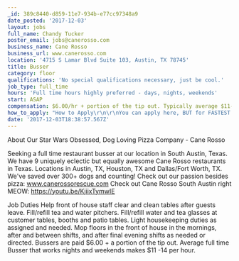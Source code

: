 ```yaml
---
_id: 389c8440-d859-11e7-934b-e77cc97348a9
date_posted: '2017-12-03'
layout: jobs
full_name: Chandy Tucker
poster_email: jobs@canerosso.com
business_name: Cane Rosso
business_url: www.canerosso.com
location: '4715 S Lamar Blvd Suite 103, Austin, TX 78745'
title: Busser
category: floor
qualifications: 'No special qualifications necessary, just be cool.'
job_type: full_time
hours: 'Full time hours highly preferred - days, nights, weekends'
start: ASAP
compensation: $6.00/hr + portion of the tip out. Typically average $11-14 per hour.
how_to_apply: "How to Apply\r\n\r\nYou can apply here, BUT for FASTEST consideration, apply in person at the restaurant:\r\n\r\n4715 South Lamar Blvd, Suite 103\r\n\r\nAustin, TX 78745\r\n\r\nWe're on the interwebs too, so check us out on social media and our sweet website:\r\n\r\nFacebook Stalk Us: www.facebook.com/canerosso\r\nTwitter Follow Us: @canerosso\r\nInstagram: canerossotx\r\nYouTube Channel: Kanye Roscoe\r\nSee More of Our Story: www.canerosso.com"
date: '2017-12-03T18:38:57.567Z'
---
```

About Our Star Wars Obsessed, Dog Loving Pizza Company - Cane Rosso

Seeking a full time restaurant busser at our location in South Austin, Texas.
We have 9 uniquely eclectic but equally awesome Cane Rosso restaurants in Texas. Locations in Austin, TX, Houston, TX and Dallas/Fort Worth, TX.
We've saved over 300+ dogs and counting! Check out our passion besides pizza: www.canerossorescue.com
Check out Cane Rosso South Austin right MEOW: https://youtu.be/KjiixTymwIE

Job Duties
Help front of house staff clear and clean tables after guests leave.
Fill/refill tea and water pitchers.
Fill/refill water and tea glasses at customer tables, booths and patio tables.
Light housekeeping duties as assigned and needed.
Mop floors in the front of house in the mornings, after and between shifts, and after final evening shifts as needed or directed.
Bussers are paid $6.00 + a portion of the tip out. Average full time Busser that works nights and weekends makes $11 -14 per hour.
